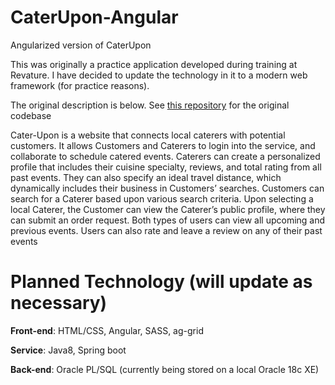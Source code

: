 # CaterUpon-Angular
Angularized version of CaterUpon

This was originally a practice application developed during training at Revature. I have decided to update the technology in it to a modern web framework (for practice reasons).

The original description is below. See [this repository](https://github.com/richwingert/CaterUpon) for the original codebase

Cater-Upon is a website that connects local caterers with potential customers. It allows Customers and Caterers to login into the service, and collaborate to schedule catered events. 
Caterers can create a personalized profile that includes their cuisine specialty, reviews, and total rating from all past events. 
They can also specify an ideal travel distance, which dynamically includes their business in Customers’ searches. 
Customers can search for a Caterer based upon various search criteria. 
Upon selecting a local Caterer, the Customer can view the Caterer’s public profile, where they can submit an order request. 
Both types of users can view all upcoming and previous events. Users can also rate and leave a review on any of their past events

# Planned Technology (will update as necessary)
**Front-end**: HTML/CSS, Angular, SASS, ag-grid

**Service**: Java8, Spring boot

**Back-end**: Oracle PL/SQL (currently being stored on a local Oracle 18c XE)